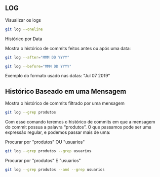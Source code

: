 ## LOG

Visualizar os logs

```bash
git log --oneline
```

Histórico por Data

Mostra o histórico de commits feitos antes ou após uma data:

```bash
git log --after="MMM DD YYYY"

git log --before="MMM DD YYYY"

```

Exemplo do formato usado nas datas: “Jul 07 2019”

## Histórico Baseado em uma Mensagem

Mostra o histórico de commits filtrado por uma mensagem

```bash
git log --grep produtos
```

Com esse comando teremos o histórico de commits em que a mensagem do commit possua a palavra “produtos”. O que passamos pode ser uma expressão regular, e podemos passar mais de uma:

Procurar por "produtos" OU "usuarios"

```bash
git log --grep produtos --grep usuarios
```

Procurar por "produtos" E "usuarios"

```bash
git log --grep produtos --and --grep usuarios
```
